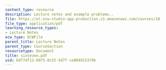 ```yaml
---
content_type: resource
description: Lecture notes and example problems..
file: https://ol-ocw-studio-app-production.s3.amazonaws.com/courses/18-305-advanced-analytic-methods-in-science-and-engineering-fall-2004/bd77df1289758c555d7fce884915379b_sixseven.pdf
file_type: application/pdf
learning_resource_types:
- Lecture Notes
ocw_type: OCWFile
parent_title: Lecture Notes
parent_type: CourseSection
resourcetype: Document
title: sixseven.pdf
uid: bd77df12-8975-8c55-5d7f-ce884915379b
---
```


